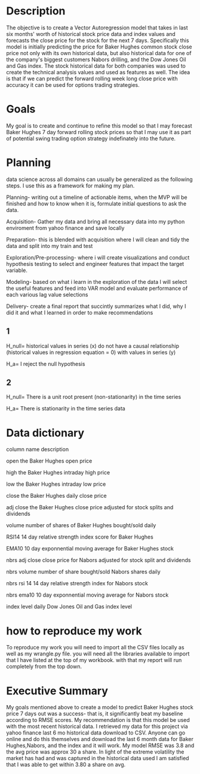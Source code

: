 # Description 

The objective is to create a Vector Autoregression model that takes in last six months' worth of historical stock price data and index values and forecasts the close price for the stock for the  next 7 days. Specifically this model is initially predicting the price for Baker Hughes common stock close price not only with its own historical data, but also historical data for one of the company's biggest customers Nabors drilling, and the Dow Jones Oil and Gas index.  The stock historical data for both companies was used to create the technical analysis values and used as features as well.  The idea is that if we can predict the forward rolling week long close price with accuracy it can be used for options trading strategies.


# Goals

My goal is to create and continue to refine this model so that I may forecast Baker Hughes 7 day forward rolling stock prices so that I may use it as part of potential swing trading option strategy indefinately into the future.


# Planning

data science across all domains can usually be generalized as the following steps. I use this as a framework for making my plan.

Planning- writing out a timeline of actionable items, when the MVP will be finished and how to know when it is, formulate initial questions to ask the data.

Acquisition- Gather my data and bring all necessary data into my python enviroment from yahoo finance and save locally

Preparation- this is blended with acquisition where I will clean and tidy the data and split into my train and test 

Exploration/Pre-processing- where i will create visualizations and conduct hypothesis testing to select and engineer features that impact the target variable.

Modeling- based on what i learn in the exploration of the data I will select the useful features and feed into VAR model and evaluate performance of each various lag value selections

Delivery- create a final report that succintly summarizes what I did, why I did it and what I learned in order to make recommendations



## 1
H_null=  historical values in series (x) do not have a causal relationship (historical values in regression equation = 0) with values in series (y)

H_a= I reject the null hypothesis 

## 2 
H_null= There is a unit root present (non-stationarity) in the time series 

H_a= There is stationarity in the time series data





# Data dictionary 

column name                             description

open                                   the Baker Hughes open price 

high                                   the Baker Hughes intraday high price

low                                    the Baker Hughes intraday low price

close                                  the Baker Hughes daily close price

adj close                              the Baker Hughes close price adjusted for stock splits and dividends

volume	                               number of shares of Baker Hughes bought/sold daily

RSI14	                               14 day relative strength index score for Baker Hughes

EMA10	                               10 day exponnential moving average for Baker Hughes stock

nbrs adj close                        close price for Nabors adjusted for stock split and dividends

nbrs volume                            number of share bought/sold Nabors shares daily

nbrs rsi 14                             14 day relative strength index for Nabors stock

nbrs ema10                              10 day exponnential moving average for Nabors stock

index level                             daily Dow Jones Oil and Gas index level





# how to reproduce my work

To reproduce my work you will need to import all the CSV files locally  as well as my wrangle.py file. you will need all the libraries available to import that I have listed at the top of my workbook.  with that my report will run completely from the top down. 



# Executive Summary

My goals mentioned above to create a model to predict Baker Hughes stock price 7 days out was a success- that is, it significantly beat my baseline according to RMSE scores. My recommendation is that this model be used with the most recent historical data. I retrieved my data for this project via yahoo finance last 6 mo historical data download to CSV. Anyone can go online and do this themselves and download the last 6 month data for Baker Hughes,Nabors, and the index and it will work. My model RMSE was 3.8 and the avg price was approx 30 a share. In light of the extreme volatility the market has had and was captured in the historical data used I am satisfied that I was able to get within 3.80 a share on avg. 